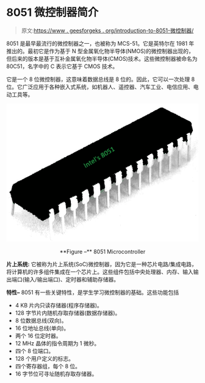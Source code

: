 # 8051 微控制器简介

> 原文:[https://www . geesforgeks . org/introduction-to-8051-微控制器/](https://www.geeksforgeeks.org/introduction-to-8051-microcontroller/)

8051 是最早最流行的微控制器之一，也被称为 MCS-51。它是英特尔在 1981 年推出的。最初它是作为基于 N 型金属氧化物半导体(NMOS)的微控制器出现的，但后来的版本是基于互补金属氧化物半导体(CMOS)技术。这些微控制器被命名为 80C51，名字中的 C 表示它基于 CMOS 技术。

它是一个 8 位微控制器，这意味着数据总线是 8 位的。因此，它可以一次处理 8 位。它广泛应用于各种嵌入式系统，如机器人、遥控器、汽车工业、电信应用、电动工具等。

![](img/223ffee93b8b413ea5fdb77d10133a64.png)

<center>**Figure –** 8051 Microcontroller</center>

**片上系统:**
它被称为片上系统(SoC)微控制器，因为它是一种芯片电路/集成电路，将计算机的许多组件集成在一个芯片上。这些组件包括中央处理器、内存、输入输出端口(输入/输出端口)、定时器和辅助存储器。

**特性–**
8051 有一些关键特性，是学生学习微控制器的基础。这些功能包括

*   4 KB 片内只读存储器(程序存储器)。
*   128 字节片内随机存取存储器(数据存储器)。
*   8 位数据总线(双向)。
*   16 位地址总线(单向)。
*   两个 16 位定时器。
*   12 MHz 晶体的指令周期为 1 微秒。
*   四个 8 位端口。
*   128 个用户定义的标志。
*   四个寄存器组，每个 8 位。
*   16 字节位可寻址随机存取存储器。